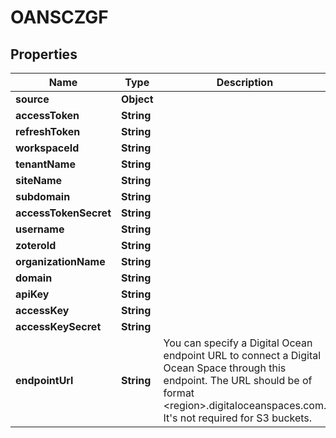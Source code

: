 

# OANSCZGF


## Properties

| Name | Type | Description | Notes |
|------------ | ------------- | ------------- | -------------|
|**source** | **Object** |  |  |
|**accessToken** | **String** |  |  [optional] |
|**refreshToken** | **String** |  |  [optional] |
|**workspaceId** | **String** |  |  [optional] |
|**tenantName** | **String** |  |  [optional] |
|**siteName** | **String** |  |  [optional] |
|**subdomain** | **String** |  |  [optional] |
|**accessTokenSecret** | **String** |  |  [optional] |
|**username** | **String** |  |  [optional] |
|**zoteroId** | **String** |  |  [optional] |
|**organizationName** | **String** |  |  [optional] |
|**domain** | **String** |  |  [optional] |
|**apiKey** | **String** |  |  [optional] |
|**accessKey** | **String** |  |  [optional] |
|**accessKeySecret** | **String** |  |  [optional] |
|**endpointUrl** | **String** | You can specify a Digital Ocean endpoint URL to connect a Digital Ocean Space through this endpoint.         The URL should be of format &lt;region&gt;.digitaloceanspaces.com. It&#39;s not required for S3 buckets. |  [optional] |



